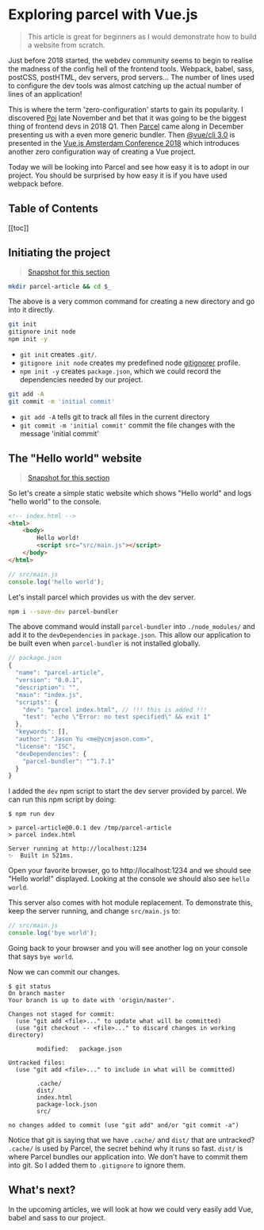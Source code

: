 # Exploring parcel with Vue.js
> This article is great for beginners as I would demonstrate how to build a website from scratch.

Just before 2018 started, the webdev community seems to begin to realise the madness of the config hell of the frontend tools. Webpack, babel, sass, postCSS, postHTML, dev servers, prod servers... The number of lines used to configure the dev tools was almost catching up the actual number of lines of an application!

This is where the term 'zero-configuration' starts to gain its popularity. I discovered [Poi](https://poi.js.org/#/) late November and bet that it was going to be the biggest thing of frontend devs in 2018 Q1. Then [Parcel](https://parceljs.org/) came along in December presenting us with a even more generic bundler. Then [@vue/cli 3.0](https://github.com/vuejs/vue-cli) is presented in the [Vue.js Amsterdam Conference 2018](https://www.youtube.com/watch?v=TRJMT9yjONQ) which introduces another zero configuration way of creating a Vue project.

Today we will be looking into Parcel and see how easy it is to adopt in our project. You should be surprised by how easy it is if you have used webpack before.

## Table of Contents
[[toc]]

## Initiating the project

> [Snapshot for this section](https://github.com/ycmjason/parcel-article/tree/28fc86bb20634504fd6ef6c8c5d2596a6af3a370)
```bash
mkdir parcel-article && cd $_
```

The above is a very common command for creating a new directory and go into it directly.

```bash
git init
gitignore init node
npm init -y
```

- `git init` creates `.git/`.
- `gitignore init node` creates my predefined node [gitignorer](https://dev.to/ycmjason/how-to-create-gitignore-file-with-predefined-templates-dfg) profile.
- `npm init -y` creates `package.json`, which we could record the dependencies needed by our project.

```bash
git add -A
git commit -m 'initial commit'
```

- `git add -A` tells git to track all files in the current directory
- `git commit -m 'initial commit'` commit the file changes with the message 'initial commit'


## The "Hello world" website
> [Snapshot for this section](https://github.com/ycmjason/parcel-article/tree/2cf411c403335032859d7b496153869f597d72e0)

So let's create a simple static website which shows "Hello world" and logs "hello world" to the console.

```html
<!-- index.html -->
<html>
    <body>
        Hello world!
        <script src="src/main.js"></script>
    </body>
</html>
```

```js
// src/main.js
console.log('hello world');
```

Let's install parcel which provides us with the dev server.

```bash
npm i --save-dev parcel-bundler
```

The above command would install `parcel-bundler` into `./node_modules/` and add it to the `devDependencies` in `package.json`. This allow our application to be built even when `parcel-bundler` is not installed globally.

```js
// package.json
{
  "name": "parcel-article",
  "version": "0.0.1",
  "description": "",
  "main": "index.js",
  "scripts": {
    "dev": "parcel index.html", // !!! this is added !!!
    "test": "echo \"Error: no test specified\" && exit 1"
  },
  "keywords": [],
  "author": "Jason Yu <me@ycmjason.com>",
  "license": "ISC",
  "devDependencies": {
    "parcel-bundler": "^1.7.1"
  }
}

```

I added the `dev` npm script to start the dev server provided by parcel. We can run this npm script by doing:

```
$ npm run dev

> parcel-article@0.0.1 dev /tmp/parcel-article
> parcel index.html

Server running at http://localhost:1234
✨  Built in 521ms.

```

Open your favorite browser, go to http://localhost:1234 and we should see "Hello world!" displayed. Looking at the console we should also see `hello world`.

This server also comes with hot module replacement. To demonstrate this, keep the server running, and change `src/main.js` to:

```js
// src/main.js
console.log('bye world');
```

Going back to your browser and you will see another log on your console that says `bye world`.

Now we can commit our changes.

```
$ git status
On branch master
Your branch is up to date with 'origin/master'.

Changes not staged for commit:
  (use "git add <file>..." to update what will be committed)
  (use "git checkout -- <file>..." to discard changes in working directory)

        modified:   package.json

Untracked files:
  (use "git add <file>..." to include in what will be committed)

        .cache/
        dist/
        index.html
        package-lock.json
        src/

no changes added to commit (use "git add" and/or "git commit -a")
```

Notice that git is saying that we have `.cache/` and `dist/` that are untracked? `.cache/` is used by Parcel, the secret behind why it runs so fast. `dist/` is where Parcel bundles our application into. We don't have to commit them into git. So I added them to `.gitignore` to ignore them.

## What's next?
In the upcoming articles, we will look at how we could very easily add Vue, babel and sass to our project.
